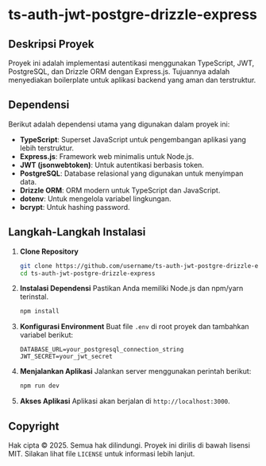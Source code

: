 # ts-auth-jwt-postgre-drizzle-express

## Deskripsi Proyek
Proyek ini adalah implementasi autentikasi menggunakan TypeScript, JWT, PostgreSQL, dan Drizzle ORM dengan Express.js. Tujuannya adalah menyediakan boilerplate untuk aplikasi backend yang aman dan terstruktur.

## Dependensi
Berikut adalah dependensi utama yang digunakan dalam proyek ini:
- **TypeScript**: Superset JavaScript untuk pengembangan aplikasi yang lebih terstruktur.
- **Express.js**: Framework web minimalis untuk Node.js.
- **JWT (jsonwebtoken)**: Untuk autentikasi berbasis token.
- **PostgreSQL**: Database relasional yang digunakan untuk menyimpan data.
- **Drizzle ORM**: ORM modern untuk TypeScript dan JavaScript.
- **dotenv**: Untuk mengelola variabel lingkungan.
- **bcrypt**: Untuk hashing password.

## Langkah-Langkah Instalasi
1. **Clone Repository**
    ```bash
    git clone https://github.com/username/ts-auth-jwt-postgre-drizzle-express.git
    cd ts-auth-jwt-postgre-drizzle-express
    ```

2. **Instalasi Dependensi**
    Pastikan Anda memiliki Node.js dan npm/yarn terinstal.
    ```bash
    npm install
    ```

3. **Konfigurasi Environment**
    Buat file `.env` di root proyek dan tambahkan variabel berikut:
    ```
    DATABASE_URL=your_postgresql_connection_string
    JWT_SECRET=your_jwt_secret
    ```

4. **Menjalankan Aplikasi**
    Jalankan server menggunakan perintah berikut:
    ```bash
    npm run dev
    ```

5. **Akses Aplikasi**
    Aplikasi akan berjalan di `http://localhost:3000`.

## Copyright
Hak cipta © 2025. Semua hak dilindungi. Proyek ini dirilis di bawah lisensi MIT. Silakan lihat file `LICENSE` untuk informasi lebih lanjut.